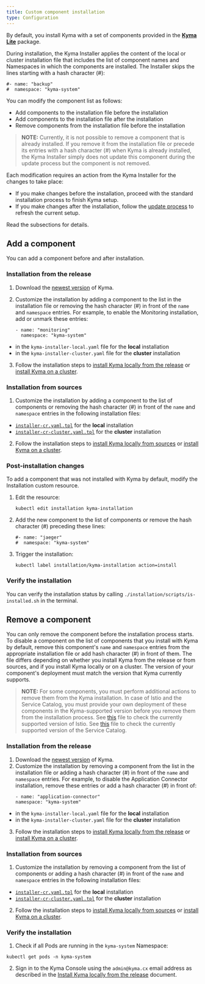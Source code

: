 ```yaml
---
title: Custom component installation
type: Configuration
---
```


By default, you install Kyma with a set of components provided in the [**Kyma Lite**](#installation-overview) package.

During installation, the Kyma Installer applies the content of the local or cluster installation file that includes the list of component names and Namespaces in which the components are installed. The Installer skips the lines starting with a hash character (#):

```
#- name: "backup"
#  namespace: "kyma-system"
```

You can modify the component list as follows:

- Add components to the installation file before the installation
- Add components to the installation file after the installation
- Remove components from the installation file before the installation

>**NOTE:** Currently, it is not possible to remove a component that is already installed. If you remove it from the installation file or precede its entries with a hash character (#) when Kyma is already installed, the Kyma Installer simply does not update this component during the update process but the component is not removed.

Each modification requires an action from the Kyma Installer for the changes to take place:
- If you make changes before the installation, proceed with the standard installation process to finish Kyma setup.
- If you make changes after the installation, follow the [update process](#installation-update-kyma) to refresh the current setup.

Read the subsections for details.

## Add a component

You can add a component before and after installation.

### Installation from the release

1. Download the [newest version](https://github.com/kyma-project/kyma/releases) of Kyma.

2. Customize the installation by adding a component to the list in the installation file or removing the hash character (#) in front of the `name` and `namespace` entries. For example, to enable the Monitoring installation, add or unmark these entries:
    ```
    - name: "monitoring"
      namespace: "kyma-system"
    ```
  * in the `kyma-installer-local.yaml` file for the **local** installation
  * in the `kyma-installer-cluster.yaml` file for the **cluster** installation

3. Follow the installation steps to [install Kyma locally from the release](#installation-install-kyma-locally) or [install Kyma on a cluster](#installation-install-kyma-on-a-cluster).

### Installation from sources

1. Customize the installation by adding a component to the list of components or removing the hash character (#) in front of the `name` and `namespace` entries in the following installation files:
  * [`installer-cr.yaml.tpl`](https://github.com/kyma-project/kyma/blob/master/installation/resources/installer-cr.yaml.tpl) for the **local** installation
  *  [`installer-cr-cluster.yaml.tpl`](https://github.com/kyma-project/kyma/blob/master/installation/resources/installer-cr-cluster.yaml.tpl) for the **cluster** installation

2. Follow the installation steps to [install Kyma locally from sources](#installation-install-kyma-locally) or [install Kyma on a cluster](#installation-install-kyma-on-a-cluster).

### Post-installation changes

To add a component that was not installed with Kyma by default, modify the Installation custom resource.

1. Edit the resource:
    ```
    kubectl edit installation kyma-installation
    ```
2. Add the new component to the list of components or remove the hash character (#) preceding these lines:
    ```
    #- name: "jaeger"
    #  namespace: "kyma-system"
    ```
3. Trigger the installation:

   ```
   kubectl label installation/kyma-installation action=install
   ```

### Verify the installation

You can verify the installation status by calling `./installation/scripts/is-installed.sh` in the terminal.

## Remove a component

You can only remove the component before the installation process starts. To disable a component on the list of components that you install with Kyma by default, remove this component's `name` and `namespace` entries from the appropriate installation file or add hash character (#) in front of them. The file differs depending on whether you install Kyma from the release or from sources, and if you install Kyma locally or on a cluster. The version of your component's deployment must match the version that Kyma currently supports.

>**NOTE:** For some components, you must perform additional actions to remove them from the Kyma installation. In case of Istio and the Service Catalog, you must provide your own deployment of these components in the Kyma-supported version before you remove them from the installation process. See [this](https://github.com/kyma-project/kyma/blob/master/resources/istio-kyma-patch/templates/job.yaml#L25) file to check the currently supported version of Istio. See [this](https://github.com/kyma-project/kyma/blob/master/resources/service-catalog/charts/catalog/values.yaml#L3) file to check the currently supported version of the Service Catalog.

### Installation from the release

1. Download the [newest version](https://github.com/kyma-project/kyma/releases) of Kyma.
2. Customize the installation by removing a component from the list in the installation file or adding a hash character (#) in front of the `name` and `namespace` entries. For example, to disable the Application Connector installation, remove these entries or add a hash character (#) in front of:
    ```
    - name: "application-connector"
    namespace: "kyma-system"
    ```
  * in the `kyma-installer-local.yaml` file for the **local** installation
  * in the `kyma-installer-cluster.yaml` file for the **cluster** installation

3. Follow the installation steps to [install Kyma locally from the release](#installation-install-kyma-locally) or [install Kyma on a cluster](#installation-install-kyma-on-a-cluster).

### Installation from sources

1. Customize the installation by removing a component from the list of components or adding a hash character (#) in front of the `name` and `namespace` entries in the following installation files:
  * [`installer-cr.yaml.tpl`](https://github.com/kyma-project/kyma/blob/master/installation/resources/installer-cr.yaml.tpl) for the **local** installation
  *  [`installer-cr-cluster.yaml.tpl`](https://github.com/kyma-project/kyma/blob/master/installation/resources/installer-cr-cluster.yaml.tpl) for the **cluster** installation

2. Follow the installation steps to [install Kyma locally from sources](#installation-install-kyma-locally) or [install Kyma on a cluster](#installation-install-kyma-on-a-cluster).

### Verify the installation

1. Check if all Pods are running in the `kyma-system` Namespace:
  ```
  kubectl get pods -n kyma-system
  ```
2. Sign in to the Kyma Console using the `admin@kyma.cx` email address as described in the [Install Kyma locally from the release](#installation-install-kyma-locally) document.
